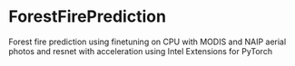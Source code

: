 # ForestFirePrediction
Forest fire prediction using finetuning on CPU with MODIS and NAIP aerial photos and resnet with acceleration using Intel Extensions for PyTorch
